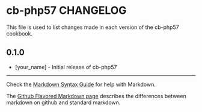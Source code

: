 cb-php57 CHANGELOG
==================

This file is used to list changes made in each version of the cb-php57 cookbook.

0.1.0
-----
- [your_name] - Initial release of cb-php57

- - -
Check the [Markdown Syntax Guide](http://daringfireball.net/projects/markdown/syntax) for help with Markdown.

The [Github Flavored Markdown page](http://github.github.com/github-flavored-markdown/) describes the differences between markdown on github and standard markdown.
